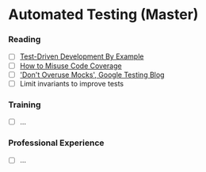 # Automated Testing (Master)

### Reading
- [ ] [Test-Driven Development By Example](https://www.amazon.com/Test-Driven-Development-Kent-Beck/dp/0321146530)
- [ ] [How to Misuse Code Coverage](http://www.exampler.com/testing-com/writings/coverage.pdf)
- [ ] ['Don't Overuse Mocks', Google Testing Blog](https://testing.googleblog.com/2013/05/testing-on-toilet-dont-overuse-mocks.html)
- [ ] Limit invariants to improve tests

### Training
- [ ] ...

### Professional Experience
- [ ] ...
